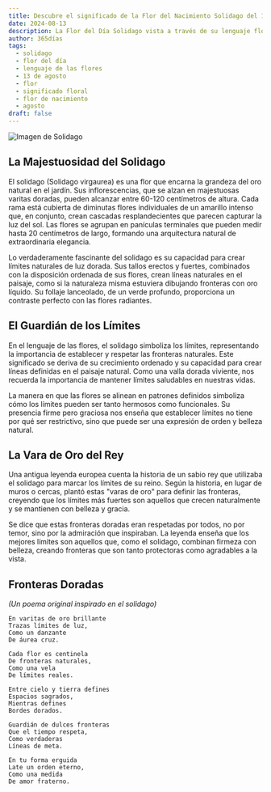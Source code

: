 ```yaml
---
title: Descubre el significado de la Flor del Nacimiento Solidago del 13 de agosto
date: 2024-08-13
description: La Flor del Día Solidago vista a través de su lenguaje floral e historias
author: 365días
tags:
  - solidago
  - flor del día
  - lenguaje de las flores
  - 13 de agosto
  - flor
  - significado floral
  - flor de nacimiento
  - agosto
draft: false
---
```


![Imagen de Solidago](https://cdn.pixabay.com/photo/2016/08/11/21/26/golden-rod-1586871_1280.jpg#center)


## La Majestuosidad del Solidago

El solidago (Solidago virgaurea) es una flor que encarna la grandeza del oro natural en el jardín. Sus inflorescencias, que se alzan en majestuosas varitas doradas, pueden alcanzar entre 60-120 centímetros de altura. Cada rama está cubierta de diminutas flores individuales de un amarillo intenso que, en conjunto, crean cascadas resplandecientes que parecen capturar la luz del sol. Las flores se agrupan en panículas terminales que pueden medir hasta 20 centímetros de largo, formando una arquitectura natural de extraordinaria elegancia.

Lo verdaderamente fascinante del solidago es su capacidad para crear límites naturales de luz dorada. Sus tallos erectos y fuertes, combinados con la disposición ordenada de sus flores, crean líneas naturales en el paisaje, como si la naturaleza misma estuviera dibujando fronteras con oro líquido. Su follaje lanceolado, de un verde profundo, proporciona un contraste perfecto con las flores radiantes.

## El Guardián de los Límites

En el lenguaje de las flores, el solidago simboliza los límites, representando la importancia de establecer y respetar las fronteras naturales. Este significado se deriva de su crecimiento ordenado y su capacidad para crear líneas definidas en el paisaje natural. Como una valla dorada viviente, nos recuerda la importancia de mantener límites saludables en nuestras vidas.

La manera en que las flores se alinean en patrones definidos simboliza cómo los límites pueden ser tanto hermosos como funcionales. Su presencia firme pero graciosa nos enseña que establecer límites no tiene por qué ser restrictivo, sino que puede ser una expresión de orden y belleza natural.

## La Vara de Oro del Rey

Una antigua leyenda europea cuenta la historia de un sabio rey que utilizaba el solidago para marcar los límites de su reino. Según la historia, en lugar de muros o cercas, plantó estas "varas de oro" para definir las fronteras, creyendo que los límites más fuertes son aquellos que crecen naturalmente y se mantienen con belleza y gracia.

Se dice que estas fronteras doradas eran respetadas por todos, no por temor, sino por la admiración que inspiraban. La leyenda enseña que los mejores límites son aquellos que, como el solidago, combinan firmeza con belleza, creando fronteras que son tanto protectoras como agradables a la vista.

## Fronteras Doradas
*(Un poema original inspirado en el solidago)*

```
En varitas de oro brillante
Trazas límites de luz,
Como un danzante
De áurea cruz.

Cada flor es centinela
De fronteras naturales,
Como una vela
De límites reales.

Entre cielo y tierra defines
Espacios sagrados,
Mientras defines
Bordes dorados.

Guardián de dulces fronteras
Que el tiempo respeta,
Como verdaderas
Líneas de meta.

En tu forma erguida
Late un orden eterno,
Como una medida
De amor fraterno.
```